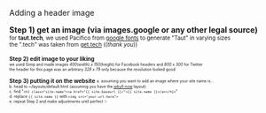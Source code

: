 Adding a header image

**Step 1) get an image (via images.google or any other legal source)**<br>
<font size="1">for **taut.tech**, we used Pacifico from [google fonts](https://fonts.google.com/?sort=alpha) to generate "Taut" in varying sizes<br>
the ".tech" was taken from [get.tech](get.tech) ((*thank you*))

**Step 2) edit image to your liking**<br>
<sub><sup>we used Gimp and made images *400*(width) *x 150*(height) for Facebook headers and *800 x 300* for Twitter<br>
the header for this page was an arbitrary *328 x 79* only because the resolution looked good

**Step 3) putting it on the website**
<sub><sup>a. assuming you want to add an image where your site name is...<br>
b. head to ~/layouts/default.html (assuming you have the *[jekyll-now](https://github.com/barryclark/jekyll-now)* layout)<br>
c. find "```<h1 class="site-name"><a href="{{ site.baseurl }}/">{{ site.name }}</a></h1>```"<br>
d. replace ```{{ site.name }}``` with ```<img src="your-url-here">```<br>
e. repeat Step 2 and make adjustments until perfect :sparkles:
